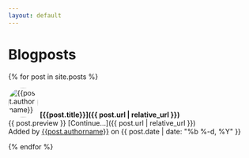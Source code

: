 ```yaml
---
layout: default
---
```

# Blogposts

{% for post in site.posts %}

[<img src="https://avatars.githubusercontent.com/{{post.author}}" style="border-radius: 30px" height="60px" alt="{{post.authorname}}">](http://github.com/{{post.author}}) 
**[{{post.title}}]({{ post.url | relative_url }})**  
{{ post.preview }} [Continue...]({{ post.url | relative_url }})  
<span class="postedBy" style="vertical-align:top; display:inline">Added by [{{post.authorname}}](http://github.com/{{post.author}}) on {{ post.date | date: "%b %-d, %Y" }}
</span>

{% endfor %}

